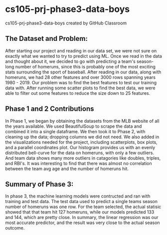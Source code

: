 # cs105-prj-phase3-data-boys
cs105-prj-phase3-data-boys created by GitHub Classroom

## The Dataset and Problem:
After starting our project and reading in our data set, we were not sure on exactly what we wanted to try to predict using ML. Once we read in the data and thought about it, we decided to go with predicting a team's season-long number of homeruns, since this is probably one of the most exciting stats surrounding the sport of baseball. After reading in our data, along with homeruns, we had 28 other features and over 3000 rows spanning years 1980 - 2019.
Our problem was to find the best features to test our training data with. After running some scatter plots to find the best data, we were able to filter out some features to reduce the size down to 25 features. 
## Phase 1 and 2 Contributions
In Phase 1, we began by obtaining the datasets from the MLB website of all the years available. We used BeautifulSoup to scrape the data and combined it into a single dataframe.
We then took it to Phase 2, with cleaning up the data; dropping columns we did not need. We also added in the visualizations needed for the project,
including scatterplots, box plots, and a parallel coordinates plot. 
Our histogram provides us with an evenly distributed bell-curve for the data on homeruns, with only a few outliers. 
And team data shows many more outliers in catagories like doubles, triples, and RBI's. 
It was interesting to find that there was almost no correlation between the team avg age and the number of homeruns hit.
## Summary of Phase 3:
In phase 3, the machine learning models were contructed and ran with training and test data. The test data used to predict a single teams season number of homeruns was one row. For the team selected, the actual statisic showed that that team hit 127 homeruns, while our models predicted 133 and 144, which are pretty close. In summary, the linear regression was our most accurate predictor, and the result was very close to the actual season outcome. 

